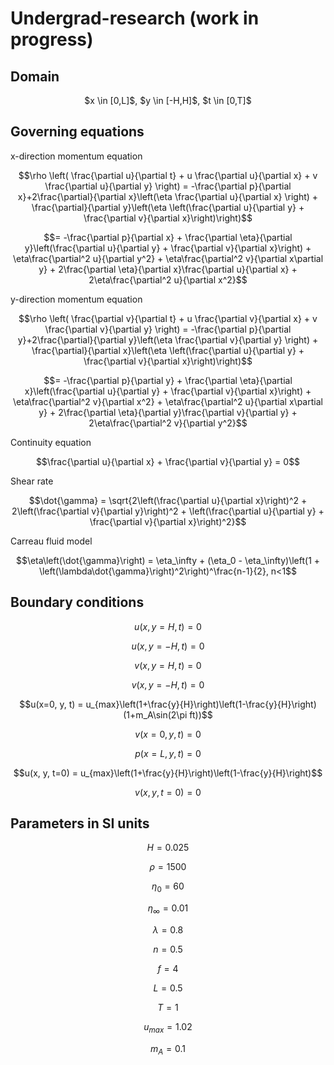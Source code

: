 # Undergrad-research (work in progress)

## Domain

<p align="center">$x \in [0,L]$,  $y \in [-H,H]$, $t \in [0,T]$</p>

## Governing equations

x-direction momentum equation

$$\rho \left( \frac{\partial u}{\partial t} + u \frac{\partial u}{\partial x} + v \frac{\partial u}{\partial y} \right)
 = -\frac{\partial p}{\partial x}+2\frac{\partial}{\partial x}\left(\eta \frac{\partial u}{\partial x} \right) + \frac{\partial}{\partial y}\left(\eta \left(\frac{\partial u}{\partial y} + \frac{\partial v}{\partial x}\right)\right)$$

$$= -\frac{\partial p}{\partial x} + \frac{\partial \eta}{\partial y}\left(\frac{\partial u}{\partial y} + \frac{\partial v}{\partial x}\right) + \eta\frac{\partial^2 u}{\partial y^2} + \eta\frac{\partial^2 v}{\partial x\partial y} + 2\frac{\partial \eta}{\partial x}\frac{\partial u}{\partial x} + 2\eta\frac{\partial^2 u}{\partial x^2}$$


y-direction momentum equation

$$\rho \left( \frac{\partial v}{\partial t} + u \frac{\partial v}{\partial x} + v \frac{\partial v}{\partial y} \right)
= -\frac{\partial p}{\partial y}+2\frac{\partial}{\partial y}\left(\eta \frac{\partial v}{\partial y} \right) + \frac{\partial}{\partial x}\left(\eta \left(\frac{\partial u}{\partial y} + \frac{\partial v}{\partial x}\right)\right)$$

$$= -\frac{\partial p}{\partial y} + \frac{\partial \eta}{\partial x}\left(\frac{\partial u}{\partial y} + \frac{\partial v}{\partial x}\right) + \eta\frac{\partial^2 v}{\partial x^2} + \eta\frac{\partial^2 u}{\partial x\partial y} + 2\frac{\partial \eta}{\partial y}\frac{\partial v}{\partial y} + 2\eta\frac{\partial^2 v}{\partial y^2}$$



Continuity equation

$$\frac{\partial u}{\partial x} + \frac{\partial v}{\partial y} = 0$$

Shear rate

$$\dot{\gamma} = \sqrt{2\left(\frac{\partial u}{\partial x}\right)^2 + 2\left(\frac{\partial v}{\partial y}\right)^2 + \left(\frac{\partial u}{\partial y} + \frac{\partial v}{\partial x}\right)^2}$$

Carreau fluid model

$$\eta\left(\dot{\gamma}\right) = \eta_\infty + (\eta_0 - \eta_\infty)\left(1 + \left(\lambda\dot{\gamma}\right)^2\right)^\frac{n-1}{2}, n<1$$

## Boundary conditions

$$u(x, y=H, t) = 0$$

$$u(x, y=-H, t) = 0$$

$$v(x, y=H, t) = 0$$

$$v(x, y=-H, t) = 0$$

$$u(x=0, y, t) = u_{max}\left(1+\frac{y}{H}\right)\left(1-\frac{y}{H}\right)(1+m_A\sin(2\pi ft))$$

$$v(x=0, y, t) = 0$$

$$p(x=L, y, t) = 0$$

$$u(x, y, t=0) = u_{max}\left(1+\frac{y}{H}\right)\left(1-\frac{y}{H}\right)$$

$$v(x, y, t=0) = 0$$

## Parameters in SI units

$$H = 0.025$$

$$\rho = 1500$$

$$\eta_0 = 60$$

$$\eta_\infty = 0.01$$

$$\lambda = 0.8$$

$$n = 0.5$$

$$f = 4$$

$$L = 0.5$$

$$T = 1$$

$$u_{max} = 1.02$$

$$m_A = 0.1$$

